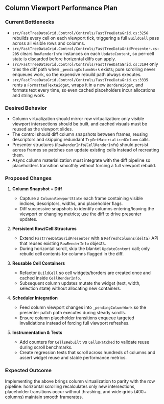 ## Column Viewport Performance Plan

### Current Bottlenecks
- `src/FastTreeDataGrid.Control/Controls/FastTreeDataGrid.cs:3256` rebuilds every cell on each viewport tick, triggering a full `BuildCell` pass across all visible rows and columns.
- `src/FastTreeDataGrid.Control/Controls/FastTreeDataGridPresenter.cs:205` clears `RowRenderInfo` instances on each `UpdateContent`, so per-cell state is discarded before horizontal diffs can apply.
- `src/FastTreeDataGrid.Control/Controls/FastTreeDataGrid.cs:3194` only tries the diff path when `_pendingColumnWork` exists; pure scrolling never enqueues work, so the expensive rebuild path always executes.
- `src/FastTreeDataGrid.Control/Controls/FastTreeDataGrid.cs:3335` rents a `FormattedTextWidget`, wraps it in a new `BorderWidget`, and formats text every time, so even cached placeholders incur allocations and string work.

### Desired Behavior
- Column virtualization should mirror row virtualization: only visible viewport intersections should be built, and cached visuals must be reused as the viewport slides.
- The control should diff column snapshots between frames, reusing descriptors and skipping redundant `TryGetMaterializedColumn` calls.
- Presenter structures (`RowRenderInfo`/`CellRenderInfo`) should persist across frames so patches can update existing cells instead of recreating them.
- Async column materialization must integrate with the diff pipeline so placeholders transition smoothly without forcing a full viewport rebuild.

### Proposed Changes
1. **Column Snapshot + Diff**
   - Capture a `ColumnViewportState` each frame containing visible indices, descriptors, widths, and placeholder flags.
   - Diff successive snapshots to identify columns entering/leaving the viewport or changing metrics; use the diff to drive presenter updates.

2. **Persistent Row/Cell Structures**
   - Extend `FastTreeDataGridPresenter` with a `RefreshColumns(delta)` API that reuses existing `RowRenderInfo` objects.
   - During horizontal scroll, skip the blanket `UpdateContent` call; only rebuild cell contents for columns flagged in the diff.

3. **Reusable Cell Containers**
   - Refactor `BuildCell` so cell widgets/borders are created once and cached inside `CellRenderInfo`.
   - Subsequent column updates mutate the widget (text, width, selection state) without allocating new containers.

4. **Scheduler Integration**
   - Feed column viewport changes into `_pendingColumnWork` so the presenter patch path executes during steady scrolls.
   - Ensure column placeholder transitions enqueue targeted invalidations instead of forcing full viewport refreshes.

5. **Instrumentation & Tests**
   - Add counters for `CellsRebuilt` vs `CellsPatched` to validate reuse during scroll benchmarks.
   - Create regression tests that scroll across hundreds of columns and assert widget reuse and stable performance metrics.

### Expected Outcome
Implementing the above brings column virtualization to parity with the row pipeline: horizontal scrolling recalculates only new intersections, placeholder transitions occur without thrashing, and wide grids (400+ columns) maintain smooth framerates.
